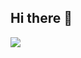 ## Hi there 👋

<a href="버튼을 눌렀을 때 이동할 링크" target="_blank"><img src="https://img.shields.io/badge/Velog-#20C997?style=for-the-badge&logo=Velog&logoColor=white"/></a>


